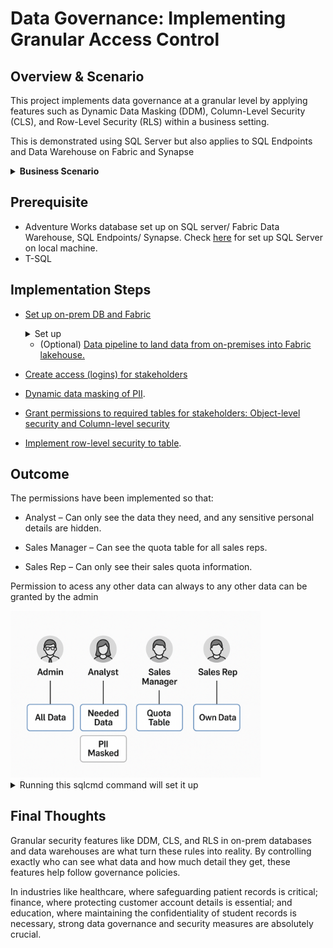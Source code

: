 

# Data Governance: Implementing Granular Access Control



## Overview & Scenario

This project implements data governance at a granular level by applying features such as Dynamic Data Masking (DDM), Column-Level Security (CLS), and Row-Level Security (RLS) within a business setting.

This is demonstrated using SQL Server but also applies to SQL Endpoints and Data Warehouse on Fabric and Synapse


  <details><summary><b> Business Scenario</b></summary>
Let's say . . .

A business has an Information Governance (IG) policy with data governance at its core, requiring that client and employee PII be safeguarded. An analyst needs historical sales quota data for analysis, but the raw data includes sensitive fields. Meanwhile, the sales manager wants sales reps to only see their own quotas when accessing a specific table.

The management has asked that this exercise adheres the organization's IG.

So, a proposed **Solution** would be to:

- Give stakeholders minimum access by  must following the **principle of least privilege** and regulatory compliance.

- Identify necessary tables so we can restrict or mask PII.

- Use **Column-Level Security (CLS)** and **Dynamic Data Masking(DDM** to hide sensitive fields from analyst.

- Apply **Row-Level Security (RLS)** so sales reps see only their data in a created Sales Quota table; managers and database admin can see all.

- Restrict tables or schemas not needed by the stakeholders with Object-Level Security.

  </details>

## Prerequisite

- Adventure Works database set up on SQL server/ Fabric Data Warehouse, SQL Endpoints/ Synapse. Check [here](https://github.com/adekolaolat/fabric-data-engineering-on-premises-db/blob/main/guides/on-prem-db-setup.md) for set up SQL Server on local machine.
- T-SQL  

## Implementation Steps

- [Set up  on-prem DB and Fabric](https://github.com/adekolaolat/fabric-data-engineering-on-premises-db/blob/main/guides/on-prem-db-setup.md)
  <details><summary>Set up</summary>

  - SQL Server, SSMS
  - Restore AdventureWorks database
  - Enable Remote Connections to SQL Server
  - Set up on-premises DB on machine

  </details>

  - (Optional) [Data pipeline to land data from  on-premises into Fabric lakehouse.](https://github.com/adekolaolat/fabric-data-engineering-on-premises-db/blob/main/guides/data-ingestion.md)

- [Create access (logins) for stakeholders](https://github.com/adekolaolat/granular-data-security-sql-server-fabric/blob/main/docs/create-db-access.md)
- [Dynamic data masking of PII](https://github.com/adekolaolat/granular-data-security-sql-server-fabric/blob/main/docs/mask-pii.md).
- [Grant permissions to required tables for stakeholders: Object-level security and Column-level security](https://github.com/adekolaolat/granular-data-security-sql-server-fabric/blob/main/docs/grant-access.md)
- [Implement row-level security to table](https://github.com/adekolaolat/granular-data-security-sql-server-fabric/blob/main/docs/implement-rls.md).

## Outcome

The permissions have been implemented so that:

- Analyst – Can only see the data they need, and any sensitive personal details are hidden.

- Sales Manager – Can see the quota table for all sales reps.

- Sales Rep – Can only see their sales quota information.
  
Permission to acess any other data can always to any other data can be granted by the admin 

<img src="images/governance_image.png" alt="Governance Image" width="400"/>


<details><summary>Running this sqlcmd command will set it up </summary>

  ```sqlcmd -S <ServerName> -d master -U <username> -P <password> -i "sql\setup_granular_access.sql"```

  </details>



## Final Thoughts

Granular security features like DDM, CLS, and RLS in on-prem databases and data warehouses are what turn these rules into reality. By controlling exactly who can see what data and how much detail they get, these features help follow governance policies.

In industries like healthcare, where safeguarding patient records is critical; finance, where protecting customer account details is essential; and education, where maintaining the confidentiality of student records is necessary, strong data governance and security measures are absolutely crucial.
